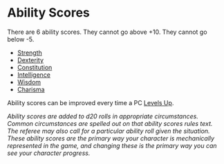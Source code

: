 # Ability Scores

There are 6 ability scores. They cannot go above +10. They cannot go below -5.

* [Strength](Strength.md)
* [Dexterity](Dexterity.md)
* [Constitution](Constitution.md)
* [Intelligence](Intelligence.md)
* [Wisdom](Wisdom.md)
* [Charisma](Charisma.md)

Ability scores can be improved every time a PC [Levels Up](../Derived%20Statistics/Level.md#Level%20Up).

*Ability scores are added to d20 rolls in appropriate circumstances. Common circumstances are spelled out on that ability scores rules text. The referee may also call for a particular ability roll given the situation. These ability scores are the primary way your character is mechanically represented in the game, and changing these is the primary way you can see your character progress.* 
